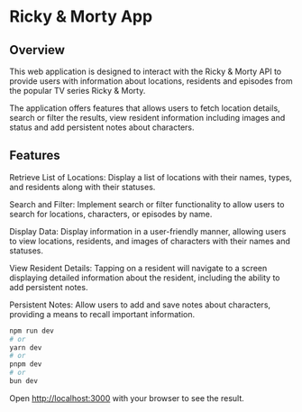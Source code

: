 # Ricky & Morty App

## Overview

This web application is designed to interact with the Ricky & Morty API to provide users with information about
locations, residents and episodes from the popular TV series Ricky & Morty.

The application offers features that allows users to fetch location details, search or filter the results, view resident information
including images and status and add persistent notes about characters.

## Features

Retrieve List of Locations:
Display a list of locations with their names, types, and residents along with their statuses.

Search and Filter:
Implement search or filter functionality to allow users to search for locations, characters, or episodes by name.

Display Data:
Display information in a user-friendly manner, allowing users to view locations, residents, and images of characters with their names and statuses.

View Resident Details:
Tapping on a resident will navigate to a screen displaying detailed information about the resident, including the ability to add persistent notes.

Persistent Notes:
Allow users to add and save notes about characters, providing a means to recall important information.

```bash
npm run dev
# or
yarn dev
# or
pnpm dev
# or
bun dev
```

Open [http://localhost:3000](http://localhost:3000) with your browser to see the result.
